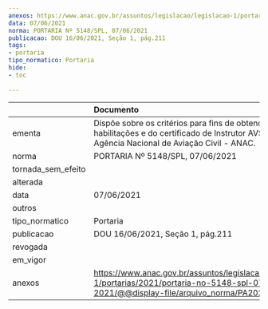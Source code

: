 ```yaml
---
anexos: https://www.anac.gov.br/assuntos/legislacao/legislacao-1/portarias/2021/portaria-no-5148-spl-07-06-2021/@@display-file/arquivo_norma/PA2021-5148.pdf
data: 07/06/2021
norma: PORTARIA Nº 5148/SPL, 07/06/2021
publicacao: DOU 16/06/2021, Seção 1, pág.211
tags:
- portaria
tipo_normatico: Portaria
hide: 
- toc 
 
---
```


|                    | Documento                                                                                                                                            |
|:-------------------|:-----------------------------------------------------------------------------------------------------------------------------------------------------|
| ementa             | Dispõe sobre os critérios para fins de obtenção de habilitações e do certificado de Instrutor AVSEC pela Agência Nacional de Aviação Civil - ANAC.   |
| norma              | PORTARIA Nº 5148/SPL, 07/06/2021                                                                                                                     |
| tornada_sem_efeito |                                                                                                                                                      |
| alterada           |                                                                                                                                                      |
| data               | 07/06/2021                                                                                                                                           |
| outros             |                                                                                                                                                      |
| tipo_normatico     | Portaria                                                                                                                                             |
| publicacao         | DOU 16/06/2021, Seção 1, pág.211                                                                                                                     |
| revogada           |                                                                                                                                                      |
| em_vigor           |                                                                                                                                                      |
| anexos             | https://www.anac.gov.br/assuntos/legislacao/legislacao-1/portarias/2021/portaria-no-5148-spl-07-06-2021/@@display-file/arquivo_norma/PA2021-5148.pdf |